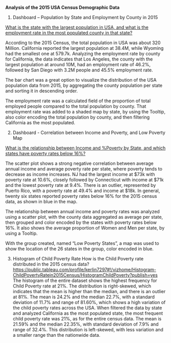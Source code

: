 **Analysis of the 2015 USA Census Demographic Data**

1.	Dashboard – Population by State and Employment by County in 2015

[What is the state with the largest population in USA, and what is the employment rate in the most populated county in that state?](https://public.tableau.com/profile/kerlin7297#!/vizhome/Dashboardon2015USACensusData/Dashboard1)

According to the 2015 Census, the total population in USA was about 320 Million. California reported the largest population at 38.4M, while Wyoming had the smallest one at 579.7k. Analyzing the employment rate by county for California, the data indicates that Los Angeles, the county with the largest population at around 10M, had an employment rate of 46.2%, followed by San Diego with 3.2M people and 45.5% employment rate.
    
The bar chart was a great option to visualize the distribution of the USA population data from 2015, by aggregating the county population per state and sorting it in descending order.
     
The employment rate was a calculated field of the proportion of total employed people compared to the total population by county. That employment rate was added to a shaded map by state, by using the Tooltip, also color encoding the total population by county, and then filtering California as the most populated.  

2.	Dashboard - Correlation between Income and Poverty, and Low Poverty Map

[What is the relationship between Income and %Poverty by State, and which states have poverty rates below 16%?](https://public.tableau.com/profile/kerlin7297#!/vizhome/Dashboard-CorrelationbetweenIncomeandPoverty/Dashboard2?publish=yes)

The scatter plot shows a strong negative correlation between average annual income and average poverty rate per state, where poverty tends to decrease as income increases. NJ had the largest income at $73k with poverty rate at 10.6%, closely followed by Connecticut with income at $71k and the lowest poverty rate at 9.4%. There is an outlier, represented by Puerto Rico, with a poverty rate at 49.4% and income at $18k. In general, twenty six states reported poverty rates below 16% for the 2015 census data, as shown in blue in the map.

The relationship between annual income and poverty rates was analyzed using a scatter plot, with the county data aggregated as average per state, then grouped and color encoded by the states with poverty rates below 16%. It also shows the average proportion of Women and Men per state, by using a Tooltip.

With the group created, named “Low Poverty States”, a map was used to show the location of the 26 states in the group, color encoded in blue.

3.	Histogram of Child Poverty Rate
How is the Child Poverty rate distributed in the 2015 census data?
https://public.tableau.com/profile/kerlin7297#!/vizhome/Histogram-ChildPovertyRatein2015Census/HistogramChildPoverty?publish=yes
The histogram of the entire dataset shows the highest frequency for Child Poverty rate at 21%. The distribution is right-skewed, which indicates that the mean is higher than the median, and there is an outlier at 81%. The mean is 24.2% and the median 22.7%, with a standard deviation of 11.7% and range of 81.60%, which shows a high variation of the child poverty rates across the USA.
When filtered the data by state and analyzed California as the most populated state, the most frequent child poverty rate was 21%, as for the entire census data. The mean is 21.59% and the median 22.35%, with standard deviation of 7.9% and range of 32.4%. This distribution is left-skewed, with less variation and a smaller range than the nationwide data.
